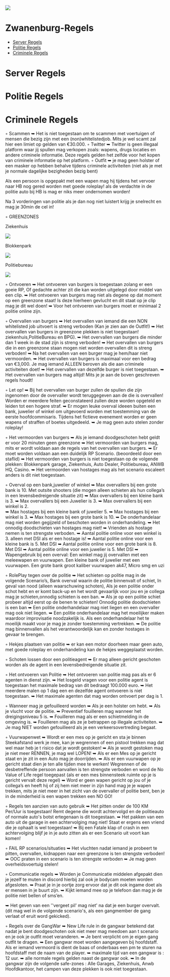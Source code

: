 <img src="https://media.discordapp.net/attachments/836180708443029564/836181118885298216/sUwvblL.png?width=1080&height=169" />

# Zwanenburg-Regels

- [Server Regels](https://github.com/ZBRP/Regels#server-regels)
- [Politie Regels](https://github.com/ZBRP/Regels#politie-regels)
- [Criminele Regels](https://github.com/ZBRP/Regels#criminele-regels)

# Server Regels


# Politie Regels


# Criminele Regels
◦ Scammen ➥ Het is niet toegestaan om te scammen met voertuigen of mensen die bezig zijn met een (non)whitelistedjob. Mits je wel scamt zal hier een limiet op gelden van €30.000.
◦ Twitter ➥ Twitter is geen illegaal platform waar jij spullen mag verkopen zoals: wapens, drugs locaties en andere criminele informatie. Deze regels gelden het zelfde voor het kopen van criminele informatie op het platform.
◦ Outfit  ➥ je mag geen holster of een masker op hebben behalve tijdens criminele activiteiten (niet als je met je normale dagelijke bezigheden bezig bent) 

Als een persoon is opgepakt met een wapen mag hij tijdens het vervoer naar HB nog gered worden met goede roleplay! als de verdachte in de politie auto bij HB is mag er niks meer ondernomen worden!

Na 3 vorderingen van politie als je dan nog niet luistert krijg je snelrecht en mag je 30min de cel in! 



◦ GREENZONES

Ziekenhuis

<img src="https://i.imgur.com/mmF8Ehz.png?width=403&height=230" />


Blokkenpark

<img src="https://i.imgur.com/lcaWIgI.png?width=375&height=210" />


Politiebureau

<img src="https://i.imgur.com/mmF8Ehz.png?width=403&height=230" />



◦ Ontvoeren
➥ Het ontvoeren van burgers is toegestaan zolang er een goeie RP, Of gedachte achter zit die kan worden uitgelegd door middel van een clip.
➥ Het ontvoeren van burgers mag niet als degene op dat moment op een greenzone staat! Is deze hierheen gevlucht en dit staat op je clip mag je dit wel doen!
➥ Voor het ontvoeren van burgers moet er minimaal 2 politie online zijn.

◦ Overvallen van burgers
➥ Het overvallen van iemand die een NON whitelisted job uitvoert is streng verboden (Kan je zien aan de Outfit!)
➥ Het overvallen van burgers in greenzone plekken is niet toegestaan! ziekenhuis,PolitieBureau en BPG).
➥ Het overvallen van burgers die minder dan 1 week in de stad zijn is streng verboden!
➥ Het overvallen van burgers die in een greenzone staan mogen niet worden overvallen dit is streng verboden!
➥ Na het overvallen van een burger mag je hem/haar niet vermoorden.
➥ Het overvallen van burgers is maximaal voor een bedrag van €3,000. Je mag iemand ALLEEN beroven als die aan criminele activiteiten doet!
➥ Het overvallen van dezelfde burger is niet toegestaan.
➥ Het overvallen van burgers mag altijd! Mits je je aan de boven geschreven regels houdt!

◦ Let op!
➥ Bij het overvallen van burger zullen de spullen die zijn ingenomen door de overvaller wordt teruggegeven aan de die is overvallen! Worden er meerdere feiten geconstateerd zullen deze worden opgeteld en leiden tot een hogere straf.
➥ Er mogen leuke overval ideeen buiten een bank, juwelier of winkel om uitgevoerd worden met toestemming van de eerste hoofdcommisaris. 
Tijdens het fictieve evenement worden er geen wapens of straffen of boetes uitgedeeld. 
➥ Je mag geen auto stelen zonder roleplay!








◦ Het vermoorden van burgers
➥ Als je iemand doodgeschoten hebt geldt er voor 20 minuten geen greenzone
➥ Het vermoorden van burgers mag, mits er wordt voldaan aan de regels van het overvallen van burgers.
➥ Er moet worden voldaan aan een duidelijk RP Scenario. (beoordeeld door een staflid)
➥ Het vermoorden van burgers is niet toegestaan op de volgende plekken: Blokkenpark garage, Ziekenhuis, Auto Dealer, Politiebureau, ANWB HQ, Casino. 
➥ Het vermoorden van hostages mag als het scenario escaleert anders is dit niet toegestaan.

◦ Overval op een bank,juwelier of winkel
➥ Max overvallers bij een grote bank is 10. Met outsite shooters (die mogen alleen schieten als hun collega’s in een levensbedreigende situatie zit)
➥ Max overvallers bij een kleine bank is 3.
➥ Max overvallers bij een Juwelier is 3.
➥ Max overvallers bij een winkel is 2.  
➥ Max hostages bij een kleine bank of juwelier 5.
➥ Max hostages bij een winkel is 3.
➥ Max hostages bij een grote bank is 10.
➥ De onderhandelaar mag niet worden gegijzeld of beschoten worden in onderhandeling.
➥ Het onnodig doodschieten van hostages mag niet!
➥ Vrienden als hostage nemen is ten strengste verboden.
➥ Aantal politie online voor een winkel is 3. alleen met DSI als er een hostage is!
➥ Aantal politie online voor een kleine bank is 5. Met DSI
➥ Aantal politie online voor een grote bank is 8. Met DSI
➥ Aantal politie online voor een juwelier is 5. Met DSI
➥ Wapengebruik bij een overval:
Een winkel mag jij overvallen met een meleewapen en vuurwapen. 
Een kleine bank of juwelier met een vuurwapen. 
Een grote bank groot kaliber vuurwapen ak47, Micro smg en uzi







◦ RolePlay tegen over de politie
➥ Het schieten op politie mag in de volgende Scenario’s, Bank overval waarin de politie binnenvalt of schiet, In geval van nood (alleen waarschuwing schoten), Als je een politie onder schot hebt en er komt back-up en het wordt gevaarlijk voor jou en je collega mag je schieten,onnodig schieten is een ban.
➥ Als je op een politie schiet probeer altijd eerst op de benen te schieten! Onnodig politie doodschieten is een ban
➥ Een politie onderhandelaar mag niet liegen en een overvaller mag ook niet liegen.
➥ Een politie onderhandelaar mag het moeilijker maken waardoor improvisatie noodzakelijk is. Als een onderhandelaar het te moeilijk maakt voor je mag je zonder toestemming vertrekken. 
➥ De politie mag binnenvallen als het verantwoordelijk kan en zonder hostages in gevaar te brengen.




◦ Hekjes plaatsen van politie 
➥ er kan een motor doorheen maar geen auto, met goede roleplay en onderhandeling kan de hekjes weggeplaatst worden. 

◦ Schoten lossen door een politieagent
➥ Er mag alleen gericht geschoten worden als de agent in een levensbedreigende situatie zit. 


◦ Het ontvoeren van Politie
➥ Het ontvoeren van politie mag pas als er 6 agenten in dienst zijn.
➥ Het losgeld vragen voor een politie agent is toegestaan het maximale bedrag van dit bedraagt 100.000 euro.
➥ Het meerdere malen op 1 dag een en dezelfde agent ontvoeren is niet toegestaan.
➥ Het maximale agenten dat mag worden ontvoert per dag is 1.

◦ Wanneer mag je gefouilleerd worden
➥ Als je een holster om hebt.
➥ Als je vlucht voor de politie.
➥ Preventief fouilleren mag wanneer het dreigingsniveau 5 is.
➥ Fouilleren mag als er een schietmelding in de omgeving is.
➥ Fouilleren mag als ze je betrappen op illegale activiteiten.
➥ Je mag NIET worden gefouilleerd als je een verkeersovertreding begaat.

◦ Vuurwapenwet
➥ Wordt er een mes op je gericht en sta je binnen Steekafstand werk je mee, kan je wegrennen of een pistool trekken mag dat wel maar heb je t risico dat je wordt gestoken!
➥ Als je wordt gestoken mag je niet meer RENNEN, je mag wel LOPEN!
➥ Als er een Mes op je gericht staat en je zit in een Auto mag je doorrijden.
➥ Als er een vuurwapen op je gericht staat dien je ten alle tijden mee te werken! Wegrennen of de desbetreffende persoon aanvallen is ten strengste verboden en word de No Value of Life regel toegepast (als er een mes binnensteek ruimte op je is gericht vervalt deze regel)
➥ Word er geen wapen gericht op jou of je collega’s en heeft hij of zij hem niet meer in zijn hand mag je je wapen trekken, mits je niet meer in het zicht van de overvaller of politie bent, ben je in de minderheid is een wapen trekken een NO GO!

◦ Regels ten aanzien van auto gebruik
➥ Het pitten onder de 100 KM Per/Uur is toegestaan! Remt degene die wordt achtervolgd en de politieauto of normale auto's botst ertegenaan is dit toegestaan.
➥ Het pakken van een auto uit de garage in een achtervolging mag niet! Staat er ergens een vriend die je ophaalt is wel toegestaan!
➥ Bij een Fatale klap of crash in een achtervolging blijf je in je auto zitten als er een Scenario uit voort kan komen!





◦ FAIL RP scenarios/situaties
➥ Het vluchten nadat iemand je probeert te pitten, overvallen, kidnappen naar een greenzone is ten strengste verboden!
➥ OOC praten in een scenario is ten strengste verboden
➥ Je mag geen overheidsvoertuig stelen! 


◦ Communicatie regels
➥ Worden je Communicatie middelen afgepakt dien je jezelf te muten in discord hierbij zal ook je bodycam moeten worden afgesloten.
➥ Praat je in je oortje zorg ervoor dat je dit ook ingame doet als er mensen in je buurt zijn.
➥ Kijkt iemand mee op je telefoon dan mag je de politie niet bellen of sms’en.

➥ Het geven van een ''vergeet pil' mag niet' na dat je een burger overvalt. (dit mag wel in de volgende scenario's, als een gangmember de gang verlaat of eruit word gekicked).

◦ Regels over de GangWar
➥ New Life rule in de gangwar betekend dat nadat je bent doodgeschoten ook niet meer mag meedoen aan t scenario en je ook je outfit moet veranderen.
➥ Je bent verplicht om je eigen gang outfit te dragen.
➥ Een gangwar moet worden aangegeven bij hoofdstaff. Als er iemand vermoord is dient de baas of onderbaas een pm te sturen na hoofdstaff met de naam van de player. 
➥ maximale tijd van een gangwar is : 12 uur.
➥ alle normale regels gelden naast de gangwar ook.
➥ In de gangwar zijn de volgende safe-zones : Alle Garages, Ziekenhuis, Anwb Hoofdkantoor, het campen van deze plekken is ook niet toegestaan.


